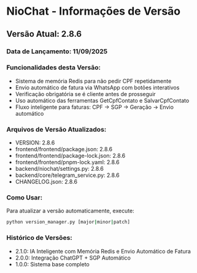 # NioChat - Informações de Versão

## Versão Atual: 2.8.6

### Data de Lançamento: 11/09/2025

### Funcionalidades desta Versão:
- Sistema de memória Redis para não pedir CPF repetidamente
- Envio automático de fatura via WhatsApp com botões interativos
- Verificação obrigatória se é cliente antes de prosseguir
- Uso automático das ferramentas GetCpfContato e SalvarCpfContato
- Fluxo inteligente para faturas: CPF → SGP → Geração → Envio automático

### Arquivos de Versão Atualizados:
- VERSION: 2.8.6
- frontend/frontend/package.json: 2.8.6
- frontend/frontend/package-lock.json: 2.8.6
- frontend/frontend/pnpm-lock.yaml: 2.8.6
- backend/niochat/settings.py: 2.8.6
- backend/core/telegram_service.py: 2.8.6
- CHANGELOG.json: 2.8.6

### Como Usar:
Para atualizar a versão automaticamente, execute:
```bash
python version_manager.py [major|minor|patch]
```

### Histórico de Versões:
- 2.1.0: IA Inteligente com Memória Redis e Envio Automático de Fatura
- 2.0.0: Integração ChatGPT + SGP Automático
- 1.0.0: Sistema base completo
